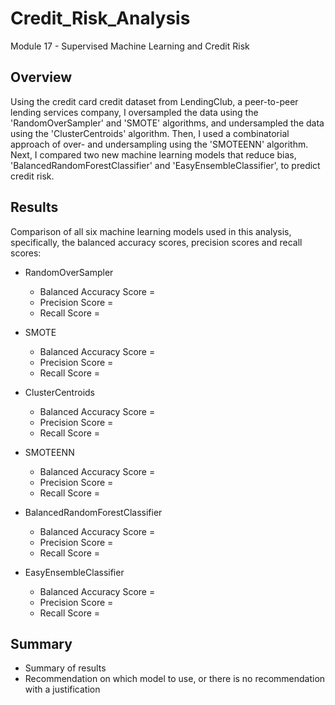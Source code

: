 # Credit_Risk_Analysis
Module 17 - Supervised Machine Learning and Credit Risk

## Overview

Using the credit card credit dataset from LendingClub, a peer-to-peer lending services company, I oversampled the data using the 'RandomOverSampler' and 'SMOTE' algorithms, and undersampled the data using the 'ClusterCentroids' algorithm. Then, I used a combinatorial approach of over- and undersampling using the 'SMOTEENN' algorithm. Next, I compared two new machine learning models that reduce bias, 'BalancedRandomForestClassifier' and 'EasyEnsembleClassifier', to predict credit risk. 

## Results

Comparison of all six machine learning models used in this analysis, specifically, the balanced accuracy scores, precision scores and recall scores:

* RandomOverSampler
    * Balanced Accuracy Score = 
    * Precision Score = 
    * Recall Score = 

* SMOTE
    * Balanced Accuracy Score = 
    * Precision Score = 
    * Recall Score = 

* ClusterCentroids
    * Balanced Accuracy Score = 
    * Precision Score = 
    * Recall Score = 

* SMOTEENN
    * Balanced Accuracy Score = 
    * Precision Score = 
    * Recall Score = 

* BalancedRandomForestClassifier
    * Balanced Accuracy Score = 
    * Precision Score = 
    * Recall Score = 

* EasyEnsembleClassifier
    * Balanced Accuracy Score = 
    * Precision Score = 
    * Recall Score = 


## Summary
* Summary of results
* Recommendation on which model to use, or there is no recommendation with a justification



